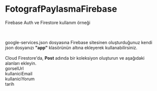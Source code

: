# FotografPaylasmaFirebase
Firebase Auth ve Firestore kullanım örneği
<br><br>


<br>
google-services.json dosyasına Firebase sitesinen oluşturduğunuz kendi json dosyanızı <b>"app"</b> klasörünün altına ekleyerek kullanabilirsiniz.
<br><br>
Cloud Firestore'da, <b>Post</b> adında bir koleksiyon oluşturun ve aşağıdaki alanları ekleyin.<br>
gorselUrl
<br>
kullaniciEmail
<br>
kullaniciYorum
<br>
tarih
<br>
